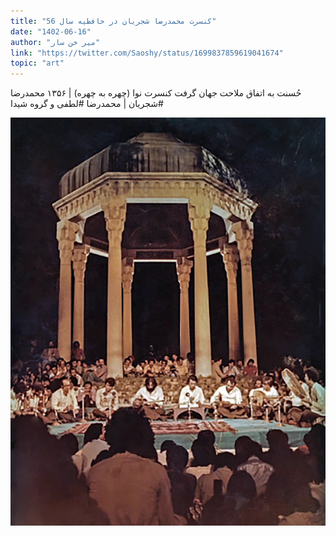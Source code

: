 ```yaml
---
title: "کنسرت محمدرضا شجریان در حافظیه سال 56"
date: "1402-06-16"
author: "میر خن سار"
link: "https://twitter.com/Saoshy/status/1699837859619041674"
topic: "art"
---
```


حُسنت به اتفاق ملاحت جهان گرفت
کنسرت نوا (چهره به چهره) | ۱۳۵۶
محمدرضا #شجریان | محمدرضا #لطفی و گروه شیدا

![کنسرت محمدرضا شجریان در حافظیه سال 56](./MShajarian-Shiraz-1356.webp)
